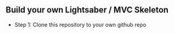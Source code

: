 ## Build your own Lightsaber / MVC Skeleton ##

- Step 1: Clone this repository to your own github repo
